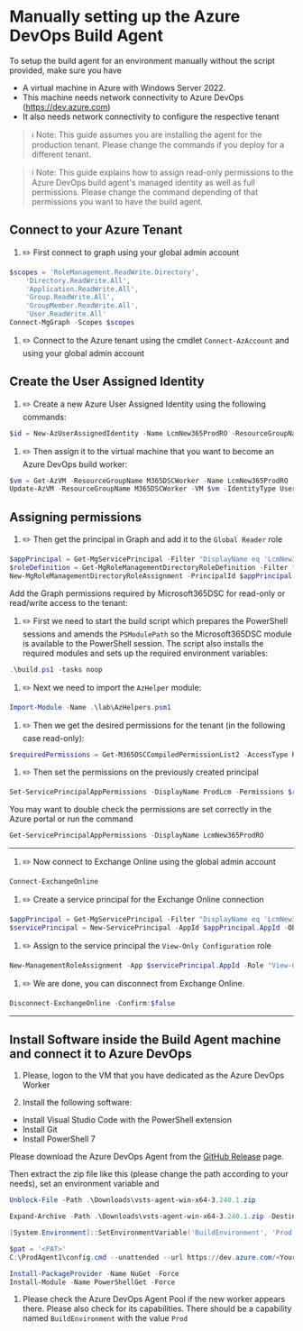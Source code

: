 # Manually setting up the Azure DevOps Build Agent

To setup the build agent for an environment manually without the script provided, make sure you have
- A virtual machine in Azure with Windows Server 2022.
- This machine needs network connectivity to Azure DevOps (https://dev.azure.com)
- It also needs network connectivity to configure the respective tenant

> :information_source: Note: This guide assumes you are installing the agent for the production tenant. Please change the commands if you deploy for a different tenant.

> :information_source: Note: This guide explains how to assign read-only permissions to the Azure DevOps build agent's managed identity as well as full permissions. Please change the command depending of that permissions you want to have the build agent.

## Connect to your Azure Tenant

1. :pencil2: First connect to graph using your global admin account
```powershell
$scopes = 'RoleManagement.ReadWrite.Directory',
    'Directory.ReadWrite.All',
    'Application.ReadWrite.All',
    'Group.ReadWrite.All',
    'GroupMember.ReadWrite.All',
    'User.ReadWrite.All'
Connect-MgGraph -Scopes $scopes
```

1. :pencil2: Connect to the Azure tenant using the cmdlet `Connect-AzAccount` and using your global admin account

## Create the User Assigned Identity

1. :pencil2: Create a new Azure User Assigned Identity using the following commands:

```powershell
$id = New-AzUserAssignedIdentity -Name LcmNew365ProdRO -ResourceGroupName M365DSCWorker -Location GermanyWestCentral
```

1. :pencil2: Then assign it to the virtual machine that you want to become an Azure DevOps build worker:

```powershell
$vm = Get-AzVM -ResourceGroupName M365DSCWorker -Name LcmNew365ProdRO
Update-AzVM -ResourceGroupName M365DSCWorker -VM $vm -IdentityType UserAssigned -IdentityId $id.Id
```

## Assigning permissions

1. :pencil2: Then get the principal in Graph and add it to the `Global Reader` role

```powershell
$appPrincipal = Get-MgServicePrincipal -Filter "DisplayName eq 'LcmNew365ProdRO'"
$roleDefinition = Get-MgRoleManagementDirectoryRoleDefinition -Filter "DisplayName eq 'Global Reader'"
New-MgRoleManagementDirectoryRoleAssignment -PrincipalId $appPrincipal.Id -RoleDefinitionId $roleDefinition.Id -DirectoryScopeId "/"
```

Add the Graph permissions required by Microsoft365DSC for read-only or read/write access to the tenant:

1. :pencil2: First we need to start the build script which prepares the PowerShell sessions and amends the `PSModulePath` so the Microsoft365DSC module is available to the PowerShell session. The script also installs the required modules and sets up the required environment variables:

```powershell
.\build.ps1 -tasks noop
```

1. :pencil2: Next we need to import the `AzHelper` module:

```powershell
Import-Module -Name .\lab\AzHelpers.psm1
```

1. :pencil2: Then we get the desired permissions for the tenant (in the following case read-only):

```powershell
$requiredPermissions = Get-M365DSCCompiledPermissionList2 -AccessType Read
```

1. :pencil2: Then set the permissions on the previously created principal

```powershell
Set-ServicePrincipalAppPermissions -DisplayName ProdLcm -Permissions $requiredPermissions
```

You may want to double check the permissions are set correctly in the Azure portal or run the command

```powershell
Get-ServicePrincipalAppPermissions -DisplayName LcmNew365ProdRO
```

------------------------------------

1. :pencil2: Now connect to Exchange Online using the global admin account

```powershell
Connect-ExchangeOnline
```

1. :pencil2: Create a service principal for the Exchange Online connection

```powershell
$appPrincipal = Get-MgServicePrincipal -Filter "DisplayName eq 'LcmNew365ProdRO'"
$servicePrincipal = New-ServicePrincipal -AppId $appPrincipal.AppId -ObjectId $appPrincipal.Id -DisplayName LcmNew365ProdRO
```

1. :pencil2: Assign to the service principal the `View-Only Configuration` role

```powershell
New-ManagementRoleAssignment -App $servicePrincipal.AppId -Role "View-Only Configuration"
```

1. :pencil2: We are done, you can disconnect from Exchange Online.

```powershell
Disconnect-ExchangeOnline -Confirm:$false
```

------------------------------------

## Install Software inside the Build Agent machine and connect it to Azure DevOps

1. Please, logon to the VM that you have dedicated as the Azure DevOps Worker

1. Install the following software:
- Install Visual Studio Code with the PowerShell extension
- Install Git
- Install PowerShell 7

Please download the Azure DevOps Agent from the [GitHub Release](https://github.com/microsoft/azure-pipelines-agent/releases) page.

Then extract the zip file like this (please change the path according to your needs), set an environment variable and 

```powershell
Unblock-File -Path .\Downloads\vsts-agent-win-x64-3.240.1.zip

Expand-Archive -Path .\Downloads\vsts-agent-win-x64-3.240.1.zip -DestinationPath C:\ProdAgent1

[System.Environment]::SetEnvironmentVariable('BuildEnvironment', 'Prod', 'Machine')

$pat = '<PAT>'
C:\ProdAgent1\config.cmd --unattended --url https://dev.azure.com/<YourOrganizationName> --auth pat --token $pat --pool DSC --agent $env:COMPUTERNAME --runAsService --windowsLogonAccount 'NT AUTHORITY\SYSTEM' --acceptTeeEula

Install-PackageProvider -Name NuGet -Force
Install-Module -Name PowerShellGet -Force
```

1. Please check the Azure DevOps Agent Pool if the new worker appears there. Please also check for its capabilities. There should be a capability named `BuildEnvironment` with the value `Prod`
